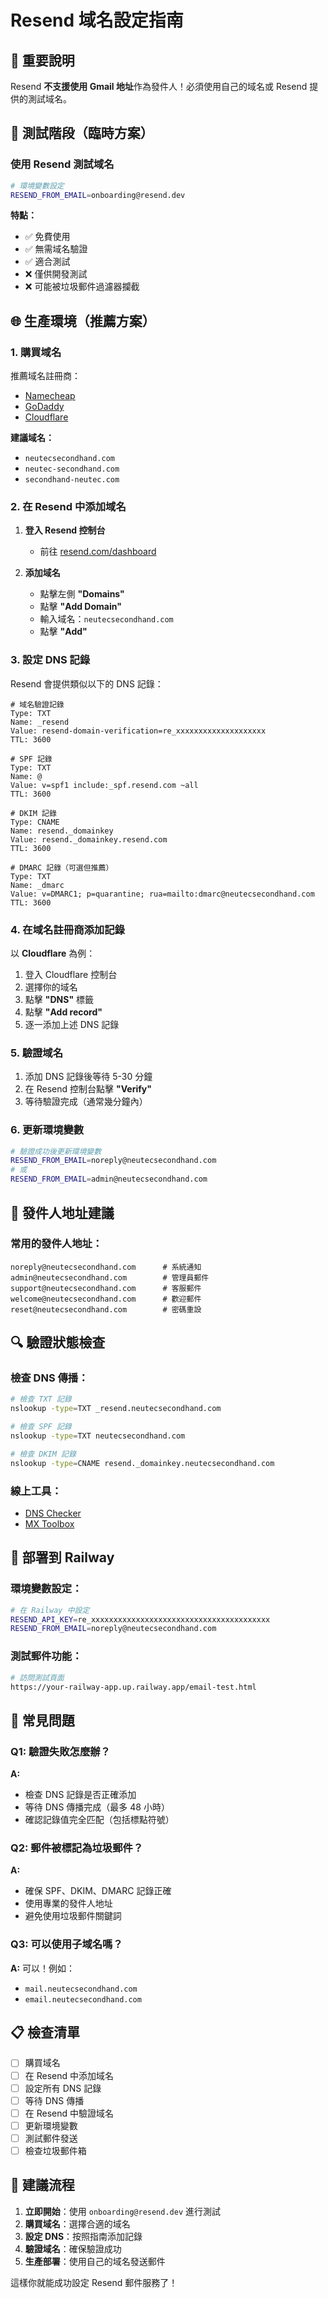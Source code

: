 # Resend 域名設定指南

## 🚨 **重要說明**

Resend **不支援使用 Gmail 地址**作為發件人！必須使用自己的域名或 Resend 提供的測試域名。

## 🧪 **測試階段（臨時方案）**

### 使用 Resend 測試域名

```bash
# 環境變數設定
RESEND_FROM_EMAIL=onboarding@resend.dev
```

**特點：**
- ✅ 免費使用
- ✅ 無需域名驗證
- ✅ 適合測試
- ❌ 僅供開發測試
- ❌ 可能被垃圾郵件過濾器攔截

## 🌐 **生產環境（推薦方案）**

### 1. 購買域名

推薦域名註冊商：
- [Namecheap](https://www.namecheap.com/)
- [GoDaddy](https://www.godaddy.com/)
- [Cloudflare](https://www.cloudflare.com/products/registrar/)

**建議域名：**
- `neutecsecondhand.com`
- `neutec-secondhand.com`
- `secondhand-neutec.com`

### 2. 在 Resend 中添加域名

1. **登入 Resend 控制台**
   - 前往 [resend.com/dashboard](https://resend.com/dashboard)

2. **添加域名**
   - 點擊左側 **"Domains"**
   - 點擊 **"Add Domain"**
   - 輸入域名：`neutecsecondhand.com`
   - 點擊 **"Add"**

### 3. 設定 DNS 記錄

Resend 會提供類似以下的 DNS 記錄：

```dns
# 域名驗證記錄
Type: TXT
Name: _resend
Value: resend-domain-verification=re_xxxxxxxxxxxxxxxxxxxx
TTL: 3600

# SPF 記錄
Type: TXT
Name: @
Value: v=spf1 include:_spf.resend.com ~all
TTL: 3600

# DKIM 記錄
Type: CNAME
Name: resend._domainkey
Value: resend._domainkey.resend.com
TTL: 3600

# DMARC 記錄（可選但推薦）
Type: TXT
Name: _dmarc
Value: v=DMARC1; p=quarantine; rua=mailto:dmarc@neutecsecondhand.com
TTL: 3600
```

### 4. 在域名註冊商添加記錄

以 **Cloudflare** 為例：

1. 登入 Cloudflare 控制台
2. 選擇你的域名
3. 點擊 **"DNS"** 標籤
4. 點擊 **"Add record"**
5. 逐一添加上述 DNS 記錄

### 5. 驗證域名

1. 添加 DNS 記錄後等待 5-30 分鐘
2. 在 Resend 控制台點擊 **"Verify"**
3. 等待驗證完成（通常幾分鐘內）

### 6. 更新環境變數

```bash
# 驗證成功後更新環境變數
RESEND_FROM_EMAIL=noreply@neutecsecondhand.com
# 或
RESEND_FROM_EMAIL=admin@neutecsecondhand.com
```

## 📧 **發件人地址建議**

### 常用的發件人地址：
```
noreply@neutecsecondhand.com      # 系統通知
admin@neutecsecondhand.com        # 管理員郵件
support@neutecsecondhand.com      # 客服郵件
welcome@neutecsecondhand.com      # 歡迎郵件
reset@neutecsecondhand.com        # 密碼重設
```

## 🔍 **驗證狀態檢查**

### 檢查 DNS 傳播：
```bash
# 檢查 TXT 記錄
nslookup -type=TXT _resend.neutecsecondhand.com

# 檢查 SPF 記錄
nslookup -type=TXT neutecsecondhand.com

# 檢查 DKIM 記錄
nslookup -type=CNAME resend._domainkey.neutecsecondhand.com
```

### 線上工具：
- [DNS Checker](https://dnschecker.org/)
- [MX Toolbox](https://mxtoolbox.com/)

## 🚀 **部署到 Railway**

### 環境變數設定：
```bash
# 在 Railway 中設定
RESEND_API_KEY=re_xxxxxxxxxxxxxxxxxxxxxxxxxxxxxxxxxxxxxxxx
RESEND_FROM_EMAIL=noreply@neutecsecondhand.com
```

### 測試郵件功能：
```bash
# 訪問測試頁面
https://your-railway-app.up.railway.app/email-test.html
```

## 🐛 **常見問題**

### Q1: 驗證失敗怎麼辦？
**A:** 
- 檢查 DNS 記錄是否正確添加
- 等待 DNS 傳播完成（最多 48 小時）
- 確認記錄值完全匹配（包括標點符號）

### Q2: 郵件被標記為垃圾郵件？
**A:**
- 確保 SPF、DKIM、DMARC 記錄正確
- 使用專業的發件人地址
- 避免使用垃圾郵件關鍵詞

### Q3: 可以使用子域名嗎？
**A:** 
可以！例如：
- `mail.neutecsecondhand.com`
- `email.neutecsecondhand.com`

## 📋 **檢查清單**

- [ ] 購買域名
- [ ] 在 Resend 中添加域名
- [ ] 設定所有 DNS 記錄
- [ ] 等待 DNS 傳播
- [ ] 在 Resend 中驗證域名
- [ ] 更新環境變數
- [ ] 測試郵件發送
- [ ] 檢查垃圾郵件箱

## 🎯 **建議流程**

1. **立即開始**：使用 `onboarding@resend.dev` 進行測試
2. **購買域名**：選擇合適的域名
3. **設定 DNS**：按照指南添加記錄
4. **驗證域名**：確保驗證成功
5. **生產部署**：使用自己的域名發送郵件

這樣你就能成功設定 Resend 郵件服務了！
